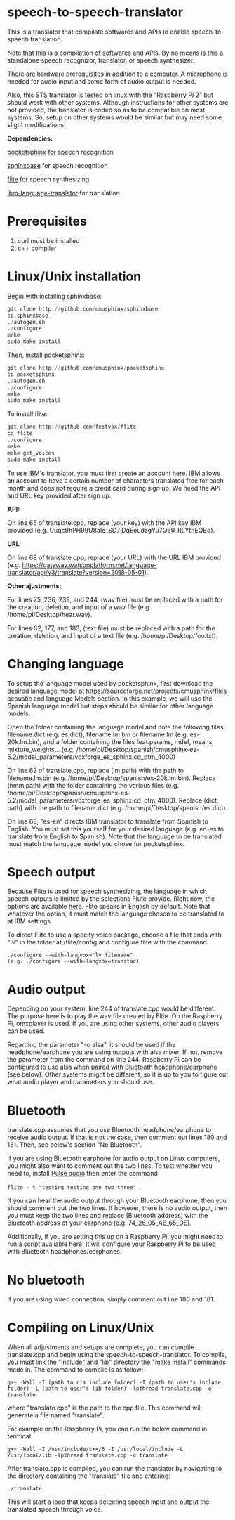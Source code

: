 # speech-to-speech-translator
This is a translator that compilate softwares and APIs to enable speech-to-speech translation.

Note that this is a compilation of softwares and APIs. By no means is this a standalone speech recognizor, translator, or speech synthesizer.

There are hardware prerequisites in addition to a computer. A microphone is needed for audio input and some form of audio output is needed.

Also, this STS translator is tested on linux with the "Raspberry Pi 2" but should work with other systems. Although instructions for other systems are not provided, the translator is coded so as to be compatible on most systems. So, setup on other systems would be similar but may need some slight modifications.


**Dependencies:**

[pocketsphinx](https://github.com/cmusphinx/pocketsphinx) for speech recognition

[sphinxbase](https://github.com/cmusphinx/sphinxbase) for speech recognition

[flite](https://github.com/festvox/flite) for speech synthesizing

[ibm-language-translator](https://www.ibm.com/watson/services/language-translator/) for translation

# Prerequisites 

1. curl must be installed
2. c++ complier

# Linux/Unix installation
Begin with installing sphinxbase:
```python
git clone http://github.com/cmusphinx/sphinxbase
cd sphinxbase
./autogen.sh
./configure
make
sudo make install
```
Then, install pocketsphinx:
```python
git clone http://github.com/cmusphinx/pocketsphinx
cd pocketsphinx
./autogen.sh
./configure
make
sudo make install
```
To install flite:
```python
git clone http://github.com/festvox/flite
cd flite
./configure
make
make get_voices
sudo make install
```
To use IBM's translator, you must first create an account [here](https://www.ibm.com/watson/services/language-translator/). IBM allows an account to have a certain number of characters translated free for each month and does not require a credit card during sign up. We need the API and URL key provided after sign up. 

**API:**

On line 65 of translate.cpp, replace (your key) with the API key IBM provided (e.g. Uuqc9hPH99U8aIe_SD7iDqEeudzgYu7Q69_RLYthEQBq).

**URL:**

On line 68 of translate.cpp, replace (your URL) with the URL IBM provided (e.g. https://gateway.watsonplatform.net/language-translator/api/v3/translate?version=2018-05-01). 

**Other ajustments:**

For lines 75, 236, 239, and 244, (wav file) must be replaced with a path for the creation, deletion, and input of a wav file (e.g. /home/pi/Desktop/hear.wav).

For lines 62, 177, and 183, (text file) must be replaced with a path for the creation, deletion, and input of a text file (e.g. /home/pi/Desktop/foo.txt).

# Changing language
To setup the language model used by pocketsphinx, first download the desired language model at https://sourceforge.net/projects/cmusphinx/files acoustic and language Models section. In this example, we will use the Spanish language model but steps should be similar for other language models.

Open the folder containing the language model and note the following files: filename.dict (e.g. es.dict), filename.lm.bin or filename.lm (e.g. es-20k.lm.bin), and a folder containing the files feat.params, mdef, means, mixture_weights... (e.g. /home/pi/Desktop/spanish/cmusphinx-es-5.2/model_parameters/voxforge_es_sphinx.cd_ptm_4000)

On line 62 of translate.cpp, replace (lm path) with the path to filename.lm.bin (e.g. /home/pi/Desktop/spanish/es-20k.lm.bin). Replace (hmm path) with the folder containing the various files (e.g. /home/pi/Desktop/spanish/cmusphinx-es-5.2/model_parameters/voxforge_es_sphinx.cd_ptm_4000). Replace (dict path) with the path to filename.dict (e.g. /home/pi/Desktop/spanish/es.dict).

On line 68, "es-en" directs IBM translator to translate from Spanish to English. You must set this yourself for your desired language (e.g. en-es to translate from English to Spanish). Note that the language to be translated must match the language model you chose for pocketsphinx. 

# Speech output
Because Flite is used for speech synthesizing, the language in which speech outputs is limited by the selections Flute provide. Right now, the options are available [here](https://github.com/festvox/flite/tree/master/config). Flite speaks in English by default. Note that whatever the option, it must match the language chosen to be translated to at IBM settings.

To direct Flite to use a specify voice package, choose a file that ends with "lv" in the folder at /flite/config and configure flite with the command
```
./configure --with-langvox="lv filename"
(e.g. ./configure --with-langvox=transtac)
```

# Audio output
Depending on your system, line 244 of translate.cpp would be different. The purpose here is to play the wav file created by Flite. On the Raspberry Pi, omxplayer is used. If you are using other systems, other audio players can be used. 

Regarding the parameter "-o alsa", it should be used if the headphone/earphone you are using outputs with alsa mixer. If not, remove the parameter from the command on line 244. Raspberry Pi can be configured to use alsa when paired with Bluetooth headphone/earphone (see below). Other systems might be different, so it is up to you to figure out what audio player and parameters you should use. 

# Bluetooth
translate.cpp assumes that you use Bluetooth headphone/earphone to receive audio output. If that is not the case, then comment out lines 180 and 181. Then, see below's section "No Bluetooth". 

If you are using Bluetooth earphone for audio output on Linux computers, you might also want to comment out the two lines. To test whether you need to, install [Pulse audio](https://www.freedesktop.org/wiki/Software/PulseAudio/?) then enter the command 

`flite - t "testing testing one two three" `. 

If you can hear the audio output through your Bluetooth earphone, then you should comment out the two lines. If however, there is no audio output, then you must keep the two lines and replace (Bluetooth address) with the Bluetooth address of your earphone (e.g. 74_26_05_AE_65_DE).

Additionally, if you are setting this up on a Raspberry Pi, you might need to run a script avaliable [here](https://github.com/BaReinhard/a2dp_bluetooth). It will configure your Raspberry Pi to be used with Bluetooth headphones/earphones. 

# No bluetooth
If you are using wired connection, simply comment out line 180 and 181.

# Compiling on Linux/Unix
When all adjustments and setups are complete, you can compile translate.cpp and begin using the speech-to-speech-translator. To compile, you must link the "include" and "lib" directory the "make install" commands made in. The command to compile is as follow:
```
g++ -Wall -I (path to c's include folder) -I (path to user's include folder) -L (path to user's lib folder) -lpthread translate.cpp -o translate
```
where "translate.cpp" is the path to the cpp file. This command will generate a file named "translate".

For example on the Raspberry Pi, you can run the below command in terminal:
```
g++ -Wall -I /usr/include/c++/6 -I /usr/local/include -L /usr/local/lib -lpthread translate.cpp -o translate
```

After translate.cpp is compiled, you can run the translator by navigating to the directory containing the "translate" file and entering:
```
./translate
```
This will start a loop that keeps detecting speech input and output the translated speech through voice.
